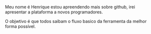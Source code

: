 Meu nome é Henrique estou apreendendo mais sobre github,
irei apresentar a plataforma a novos programadores.

O objwtivo é que todos saibam o fluxo basico da ferramenta 
da melhor forma possível.

